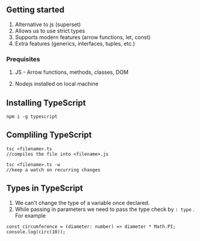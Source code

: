 ## Getting started

1. Alternative to js (superset)
2. Allows us to use strict types
3. Supports modern features (arrow functions, let, const)
4. Extra features (generics, interfaces, tuples, etc.)

### Prequisites

1. JS - Arrow functions, methods, classes, DOM

2. Nodejs installed on local machine

## Installing TypeScript

```
npm i -g typescript
```

## Compliling TypeScript

```
tsc <filename>.ts
//compiles the file into <filename>.js
```

```
tsc <filename>.ts -w
//keep a watch on recurring changes
```

## Types in TypeScript

1. We can't change the type of a variable once declared.
2. While passing in parameters we need to pass the type check by `: type` .
   For example

```
const circumference = (diameter: number) => diameter * Math.PI;
console.log(circ(10));
```
